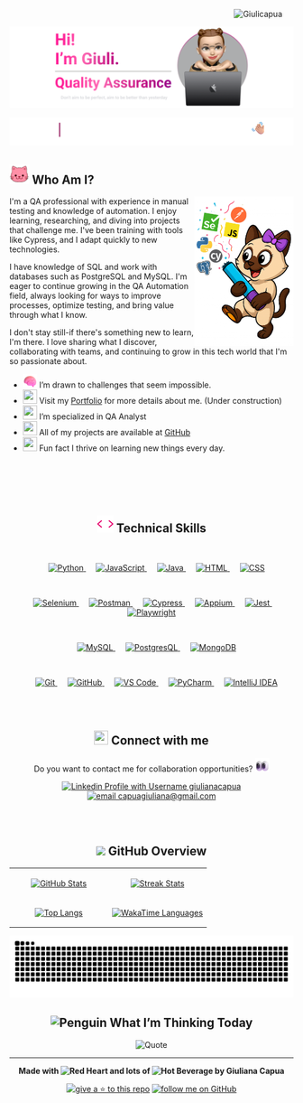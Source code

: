 <!--count badge-->
<p align="right">
  <img src="https://komarev.com/ghpvc/?username=Giulicapua&label=Profile%20views&color=9C2A68&style=for-the-badge&logo=star" alt="Giulicapua" style="padding-right:20px;" />
</p>

<!--banner image-->
![Banner image Giuli](assets/banner.png)

<!--title-->
<p align="center">
  <img src="assets/hi_typing.svg" width="900" />
</p>

<!--about me-->
## <img src="assets/catpink_item.gif" width="35" /> Who Am I?

<!--right image-->
<div>
  <img align="right" width="35%" src="assets/rightimagecat.png">
</div>

I'm a QA professional with experience in manual testing and knowledge of automation. I enjoy learning, researching, and diving into projects that challenge me. I've been training with tools like Cypress, and I adapt quickly to new technologies.

I have knowledge of SQL and work with databases such as PostgreSQL and MySQL.
I'm eager to continue growing in the QA
Automation field, always looking for ways to improve processes, optimize testing, and bring value through what I know.

I don't stay still-if there's something new to learn, I'm there. I love sharing what I discover, collaborating with teams, and continuing to grow in this tech world that I'm so passionate about.

- <img src="https://github.com/Tarikul-Islam-Anik/tarikul-islam-anik/blob/main/assets/images/Brain.png" width="25" height="25" /> I’m drawn to challenges that seem impossible.
- <img src="https://raw.githubusercontent.com/Tarikul-Islam-Anik/Animated-Fluent-Emojis/master/Emojis/People%20with%20professions/Woman%20Technologist%20Light%20Skin%20Tone.png" width="25" height="25" /> Visit my [Portfolio](https://github.com/Giulicapua) for more details about me. (Under construction)
- <img src="https://raw.githubusercontent.com/Tarikul-Islam-Anik/Animated-Fluent-Emojis/master/Emojis/Animals/Lady%20Beetle.png" width="25" height="25" /> I’m specialized in QA Analyst
- <img src="https://emojis.slackmojis.com/emojis/images/1666851939/62008/party-github.gif?1666851939" width="25" height="25" /> All of my projects are available at [GitHub](https://github.com/Giulicapua?tab=repositories)
- <img src="https://emojis.slackmojis.com/emojis/images/1656554860/59897/question.gif?1656554860" width="25" height="25" /> Fun fact I thrive on learning new things every day.

<br>
</br>
<br>
</br>

<!--technical skills table-->
<div align="center">
  
## <img src="assets/giulitechnical.gif" alt="Technical Skills" width="30" height="30" /> Technical Skills 

</div>

</br>

<p align="center">
    &emsp;
    <a href="#gh-dark-mode-only">
        <img alt="Python" src="https://img.shields.io/badge/Python-050505?style=for-the-badge&logo=python&logoColor=CC342D#gh-dark-mode-only">
    </a>
    &emsp;
    <a href="#gh-dark-mode-only">
        <img alt="JavaScript" src="https://img.shields.io/badge/JavaScript-050505?style=for-the-badge&logo=javascript#gh-dark-mode-only">
    </a>
    &emsp;
    <a href="#gh-dark-mode-only">
        <img alt="Java" src="https://img.shields.io/badge/Java-050505?style=for-the-badge&logo=java#gh-dark-mode-only">
    </a>
    &emsp;
    <a href="#gh-dark-mode-only">
        <img alt="HTML" src="https://img.shields.io/badge/HTML5-050505?style=for-the-badge&logo=html5#gh-dark-mode-only">
    </a>
    &emsp;
    <a href="#gh-dark-mode-only">
        <img alt="CSS" src="https://img.shields.io/badge/CSS3-050505?style=for-the-badge&logo=css3#gh-dark-mode-only">
    </a>
</p>

</br>

<p align="center">
    &emsp;
    <a href="#gh-dark-mode-only">
        <img alt="Selenium" src="https://img.shields.io/badge/Selenium-050505?style=for-the-badge&logo=selenium#gh-dark-mode-only">
    </a>
    &emsp;
    <a href="#gh-dark-mode-only">
        <img alt="Postman" src="https://img.shields.io/badge/Postman-050505?style=for-the-badge&logo=postman&logoColor=1572B6#gh-dark-mode-only">
    </a>
    &emsp;
    <a href="#gh-dark-mode-only">
        <img alt="Cypress" src="https://img.shields.io/badge/Cypress-050505?style=for-the-badge&logo=cypress#gh-dark-mode-only"/>
    </a>
    &emsp;
    <a href="#gh-dark-mode-only">
        <img alt="Appium" src="https://img.shields.io/badge/Appium-050505?style=for-the-badge&logo=appium#gh-dark-mode-only"/>
    </a>
    &emsp;
    <a href="#gh-dark-mode-only">
        <img alt="Jest" src="https://img.shields.io/badge/Jest-050505?style=for-the-badge&logo=jest&logoColor=C21325#gh-dark-mode-only"/>
    </a>
    &emsp;
    <a href="#gh-dark-mode-only">
        <img alt="Playwright" src="https://img.shields.io/badge/Playwright-050505?style=for-the-badge&logo=playwright#gh-dark-mode-only"/>
    </a>
</p>

</br>

<p align="center">
    &emsp;
    <a href="#gh-dark-mode-only">
        <img alt="MySQL" src="https://img.shields.io/badge/MySQL-050505?style=for-the-badge&logo=mysql&logoColor=CC0000#gh-dark-mode-only"/>
    </a>
    &emsp;
    <a href="#gh-dark-mode-only">
        <img alt="PostgresQL" src="https://img.shields.io/badge/PostgreSQL-050505?style=for-the-badge&logo=postgresql#gh-dark-mode-only"/>
    </a>
    &emsp;
    <a href="#gh-dark-mode-only">
        <img alt="MongoDB" src="https://img.shields.io/badge/MongoDB-050505?style=for-the-badge&logo=mongodb#gh-dark-mode-only"/>
    </a>
</p>

</br>

<p align="center">
    &emsp;
    <a href="#gh-dark-mode-only">
        <img alt="Git" src="https://img.shields.io/badge/Git-050505?style=for-the-badge&logo=git#gh-dark-mode-only"/>
    </a>
    &emsp;
    <a href="#gh-dark-mode-only">
        <img alt="GitHub" src="https://img.shields.io/badge/GitHub-050505?style=for-the-badge&logo=github#gh-dark-mode-only"/>
    </a>
    &emsp;
    <a href="#gh-dark-mode-only">
        <img alt="VS Code" src="https://img.shields.io/badge/VS Code-050505?style=for-the-badge&logo=visualstudiocode&logoColor=007ACC#gh-dark-mode-only"/>
    </a>
    &emsp;
    <a href="#gh-dark-mode-only">
        <img alt="PyCharm" src="https://img.shields.io/badge/PyCharm-050505?style=for-the-badge&logo=pycharm&logoColor=4B32C3#gh-dark-mode-only"/>
    </a>
    &emsp;
    <a href="#gh-dark-mode-only">
        <img alt="IntelliJ IDEA" src="https://img.shields.io/badge/IntelliJ IDEA-050505?style=for-the-badge&logo=intellijidea&logoColor=white#gh-dark-mode-only"/>
    </a>
</p>

</br>

<!--technical skills table-->

</br>

<!--connect with me-->
<div align="center">
  
## <img src="https://raw.githubusercontent.com/Tarikul-Islam-Anik/Animated-Fluent-Emojis/master/Emojis/Activities/Teddy%20Bear.png" width="25" height="25" /> Connect with me

</div>


<p align="center">
Do you want to contact me for collaboration opportunities? <img src="https://raw.githubusercontent.com/Tarikul-Islam-Anik/tarikul-islam-anik/main/assets/images/Eyes.png" alt="Purple Heart" width="25" height="25" />
</p>
<p align="center">
<a href="https://www.linkedin.com/in/giulianacapua"><img src="https://img.shields.io/badge/LinkedIn-Giuliana%20Capua-9C2A68?style=for-the-badge&logo=linkedin&logoColor=white" alt="Linkedin Profile with Username giulianacapua" /></a>
<a href="mailto:capuagiuliana@gmail.com"><img src="https://img.shields.io/badge/Gmail-Contact%20Me-9C2A68?style=for-the-badge&logo=gmail&logoColor=white" alt="email capuagiuliana@gmail.com" /></a>
</p>

<br>
</br>

<!--github overview-->
<div align="center">
  
## <img src="https://emojis.slackmojis.com/emojis/images/1666851939/62008/party-github.gif?1666851939" width="30" /> GitHub Overview

</div>

<table width="100%">
  <tr>
    <td width="50%">
      <p align="center">
        <a href="https://github.com/Giulicapua">
          <img align="center" src="https://github-readme-stats.vercel.app/api?username=Giulicapua&count_private=true&show_icons=true&theme=dark&bg_color=0,9C2A68,351170&title_color=ffffff&text_color=ffffff&rank_icon=github&hide=prs,issues,contribs&show=reviews,prs_merged,prs_merged_percentage&border_color=9C2A68" alt="GitHub Stats" />
        </a>
      </p>
    </td>
    <td width="50%">
      <p align="center">
        <a href="https://github.com/Giulicapua">
          <img align="center" src="https://streak-stats.demolab.com?user=Giulicapua&theme=dark&background=0,9C2A68,351170&fire=ffeb95&ring=ffeb95&sideNums=ffffff&sideLabels=ffffff&dates=ffffff&currStreakNum=ffffff&border=9C2A68" alt="Streak Stats" />
        </a>
      </p>
    </td>
  </tr>
     <tr>
    <td width="50%">
      <p align="center">
        <a href="https://github.com/Giulicapua">
          <img align="center" src="https://github-readme-stats.vercel.app/api/top-langs/?username=Giulicapua&layout=compact&theme=dark&card_width=500&langs_count=10&bg_color=0,9C2A68,351170&title_color=ffffff&text_color=ffffff&border_color=9C2A68" alt="Top Langs" />
        </a>
      </p>
    </td>
    <td width="50%">
      <p align="center">
        <a href="https://wakatime.com/@Giulicapua">
          <img align="center" src="https://github-readme-stats.vercel.app/api/wakatime?username=Giulicapua&layout=compact&theme=dark&bg_color=0,9C2A68,351170&title_color=ffffff&text_color=ffffff&border_color=9C2A68&card_width=500&langs_count=6&custom_title=Code%20Time%20⏳" alt="WakaTime Languages" />
        </a>
      </p>
    </td>
  </tr>
</table>

<!-- snake purple -->
<div align="center">
  <img src="https://github.com/Giulicapua/Giulicapua/blob/output/snake.svg" alt="Snake animation">
</div>
<!-- snake purple -->

<!--update quote at 00:00 argentina-->
<div align="center">

## <img src="https://raw.githubusercontent.com/Tarikul-Islam-Anik/Animated-Fluent-Emojis/master/Emojis/Animals/Penguin.png" alt="Penguin" width="30" /> What I’m Thinking Today

</div>


























<!--TARJETA_INICIO-->
<p align="center">
  <img src="https://readme-daily-quotes.vercel.app/api?author=Anonymous&quote=The%20code%20you%20write%20reflects%20how%20you%20think&theme=transparent&author_color=9C2A68&accent_color=9C2A68&font=ubuntu&quote_color=FFFFFF&border_color=9C2A68&border_width=5" alt="Quote"/>
</p>
<!--TARJETA_FIN-->


























---

<!--final-->
<div align="center">
  
**Made with <img src="https://raw.githubusercontent.com/Tarikul-Islam-Anik/Animated-Fluent-Emojis/master/Emojis/Smilies/Red%20Heart.png" alt="Red Heart" width="25" height="25" /> and lots of <img src="https://raw.githubusercontent.com/Tarikul-Islam-Anik/Animated-Fluent-Emojis/master/Emojis/Food/Hot%20Beverage.png" alt="Hot Beverage" width="25" height="25" /> by Giuliana Capua**

[![give a ⭐ to this repo](https://img.shields.io/badge/give%20a%20%E2%AD%90%20to%20this%20repo-black?style=for-the-badge)](https://github.com/Giulicapua/Giulicapua)
[![follow me on GitHub](https://img.shields.io/badge/follow%20me%20on%20GitHub-black?style=for-the-badge&logo=github)](https://github.com/Giulicapua)

</div>










